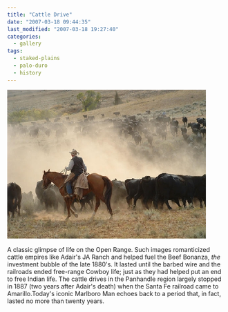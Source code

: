 ```yaml
---
title: "Cattle Drive"
date: "2007-03-18 09:44:35"
last_modified: "2007-03-18 19:27:40"
categories:
  - gallery
tags:
  - staked-plains
  - palo-duro
  - history  
---
```

![205](/images/gallery/205.jpg)

A classic glimpse of life on the Open Range. Such images romanticized cattle empires like Adair's JA Ranch and helped fuel the Beef Bonanza, _the_ investment bubble of the late 1880's. It lasted until the barbed wire and the railroads ended free-range Cowboy life; just as they had helped put an end to free Indian life. The cattle drives in the Panhandle region largely stopped in 1887 (two years after Adair's death) when the Santa Fe railroad came to Amarillo.Today's iconic Marlboro Man echoes back to a period that, in fact, lasted no more than twenty years.
